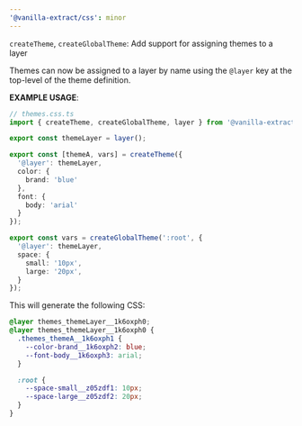 ```yaml
---
'@vanilla-extract/css': minor
---
```


`createTheme`, `createGlobalTheme`: Add support for assigning themes to a layer

Themes can now be assigned to a layer by name using the `@layer` key at the top-level of the theme definition.

**EXAMPLE USAGE**:

```ts
// themes.css.ts
import { createTheme, createGlobalTheme, layer } from '@vanilla-extract/css';

export const themeLayer = layer();

export const [themeA, vars] = createTheme({
  '@layer': themeLayer,
  color: {
    brand: 'blue'
  },
  font: {
    body: 'arial'
  }
});

export const vars = createGlobalTheme(':root', {
  '@layer': themeLayer,
  space: {
    small: '10px',
    large: '20px',
  }
});
```

This will generate the following CSS:

```css
@layer themes_themeLayer__1k6oxph0;
@layer themes_themeLayer__1k6oxph0 {
  .themes_themeA__1k6oxph1 {
    --color-brand__1k6oxph2: blue;
    --font-body__1k6oxph3: arial;
  }

  :root {
    --space-small__z05zdf1: 10px;
    --space-large__z05zdf2: 20px;
  }
}
```
